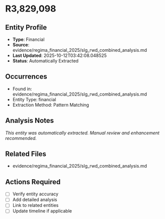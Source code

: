 # R3,829,098

## Entity Profile
- **Type**: Financial
- **Source**: evidence/regima_financial_2025/slg_rwd_combined_analysis.md
- **Last Updated**: 2025-10-12T03:42:08.048525
- **Status**: Automatically Extracted

## Occurrences
- Found in: evidence/regima_financial_2025/slg_rwd_combined_analysis.md
- Entity Type: financial
- Extraction Method: Pattern Matching

## Analysis Notes
*This entity was automatically extracted. Manual review and enhancement recommended.*

## Related Files
- evidence/regima_financial_2025/slg_rwd_combined_analysis.md

## Actions Required
- [ ] Verify entity accuracy
- [ ] Add detailed analysis
- [ ] Link to related entities
- [ ] Update timeline if applicable
